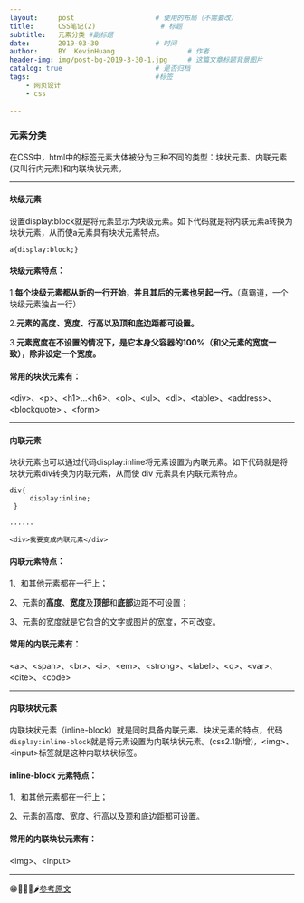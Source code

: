 ```yaml
---
layout:     post   				    # 使用的布局（不需要改）
title:      CSS笔记(2) 				# 标题 
subtitle:   元素分类 #副标题
date:       2019-03-30 				# 时间
author:     BY 	KevinHuang					# 作者
header-img: img/post-bg-2019-3-30-1.jpg 	# 这篇文章标题背景图片
catalog: true 						# 是否归档
tags:								#标签
    - 网页设计
    - css
    
---
```


### 元素分类
在CSS中，html中的标签元素大体被分为三种不同的类型：块状元素、内联元素(又叫行内元素)和内联块状元素。 

***

#### 块级元素
设置display:block就是将元素显示为块级元素。如下代码就是将内联元素a转换为块状元素，从而使a元素具有块状元素特点。

```a{display:block;}```

#### 块级元素特点：

1.**每个块级元素都从新的一行开始，并且其后的元素也另起一行。**（真霸道，一个块级元素独占一行）

2.**元素的高度、宽度、行高以及顶和底边距都可设置。**

3.**元素宽度在不设置的情况下，是它本身父容器的100%（和父元素的宽度一致），除非设定一个宽度。**


#### 常用的块状元素有：

\<div>、\<p>、\<h1>...\<h6>、\<ol>、\<ul>、\<dl>、\<table>、\<address>、\<blockquote> 、\<form>

***

#### 内联元素
块状元素也可以通过代码display:inline将元素设置为内联元素。如下代码就是将块状元素div转换为内联元素，从而使 div 元素具有内联元素特点。

```
div{
     display:inline;
 }

......

<div>我要变成内联元素</div>
```
#### 内联元素特点：

1、和其他元素都在一行上；

2、元素的**高度**、**宽度**及**顶部**和**底部**边距不可设置；

3、元素的宽度就是它包含的文字或图片的宽度，不可改变。


#### 常用的内联元素有：

\<a>、\<span>、\<br>、\<i>、\<em>、\<strong>、\<label>、\<q>、\<var>、\<cite>、\<code>
***
#### 内联块状元素

内联块状元素（inline-block）就是同时具备内联元素、块状元素的特点，代码```display:inline-block```就是将元素设置为内联块状元素。(css2.1新增)，\<img>、\<input>标签就是这种内联块状标签。

#### inline-block 元素特点：

1、和其他元素都在一行上；

2、元素的高度、宽度、行高以及顶和底边距都可设置。


#### 常用的内联块状元素有：

\<img>、\<input>

----
😁🐯🦈🐝🌶[参考原文](https://www.imooc.com/code/2047)